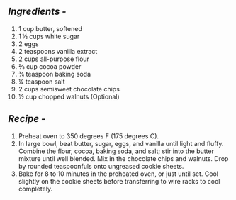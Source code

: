 ## _**Ingredients -**_
1. 1 cup butter, softened
2. 1 ½ cups white sugar
3. 2 eggs
4. 2 teaspoons vanilla extract
5. 2 cups all-purpose flour
6. ⅔ cup cocoa powder
7. ¾ teaspoon baking soda
8. ¼ teaspoon salt
9. 2 cups semisweet chocolate chips
10. ½ cup chopped walnuts (Optional)

## _**Recipe -**_ 

1. Preheat oven to 350 degrees F (175 degrees C).
2. In large bowl, beat butter, sugar, eggs, and vanilla until light and fluffy. Combine the flour, cocoa, baking soda, and salt; stir into the butter mixture until well blended. Mix in the chocolate chips and walnuts. Drop by rounded teaspoonfuls onto ungreased cookie sheets.
3. Bake for 8 to 10 minutes in the preheated oven, or just until set. Cool slightly on the cookie sheets before transferring to wire racks to cool completely. 
